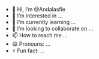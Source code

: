 - 👋 Hi, I’m @Andalasfie
- 👀 I’m interested in ...
- 🌱 I’m currently learning ...
- 💞️ I’m looking to collaborate on ...
- 📫 How to reach me ...
- 😄 Pronouns: ...
- ⚡ Fun fact: ...

<!---
Andalasfie/Andalasfie is a ✨ special ✨ repository because its `README.md` (this file) appears on your GitHub profile.
You can click the Preview link to take a look at your changes.
--->
